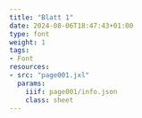 ```yaml
---
title: "Blatt 1"
date: 2024-08-06T18:47:43+01:00
type: font
weight: 1
tags:
- Font
resources:
- src: "page001.jxl"
  params:
    iiif: page001/info.json
    class: sheet
---
```

